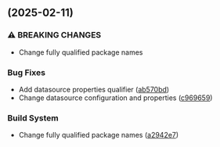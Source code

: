 ##  (2025-02-11)

### ⚠ BREAKING CHANGES

* Change fully qualified package names

### Bug Fixes

* Add datasource properties qualifier ([ab570bd](https://github.com/madgeek-arc/authorization/commit/ab570bd9ad3da84181a3fbdf00eb19605bda27c6))
* Change datasource configuration and properties ([c969659](https://github.com/madgeek-arc/authorization/commit/c969659eaf6cddd4e86f1d38a53c71236d73c293))

### Build System

* Change fully qualified package names ([a2942e7](https://github.com/madgeek-arc/authorization/commit/a2942e799c69b9ee9461abf2a44e4ea0caa8887e))
